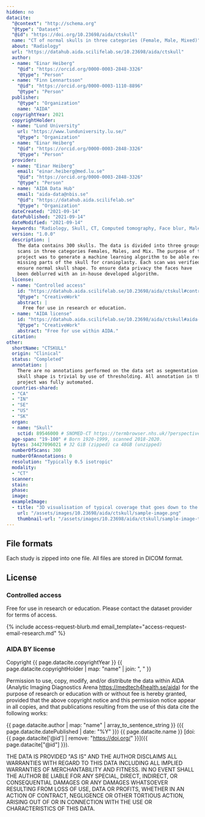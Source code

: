 ```yaml
---
hidden: no
datacite:
  "@context": "http://schema.org"
  "@type": "Dataset"
  "@id": "https://doi.org/10.23698/aida/ctskull"
  name: "CT of normal skulls in three categories (Female, Male, Mixed)"
  about: "Radiology"
  url: "https://datahub.aida.scilifelab.se/10.23698/aida/ctskull"
  author:
  - name: "Einar Heiberg"
    "@id": "https://orcid.org/0000-0003-2848-3326"
    "@type": "Person"
  - name: "Finn Lennartsson"
    "@id": "https://orcid.org/0000-0003-1110-8896"
    "@type": "Person"
  publisher:
    "@type": "Organization"
    name: "AIDA"
  copyrightYear: 2021
  copyrightHolder:
  - name: "Lund University"
    url: "https://www.lunduniversity.lu.se/"
    "@type": "Organization"
  - name: "Einar Heiberg"
    "@id": "https://orcid.org/0000-0003-2848-3326"
    "@type": "Person"
  provider:
  - name: "Einar Heiberg"
    email: "einar.heiberg@med.lu.se"
    "@id": "https://orcid.org/0000-0003-2848-3326"
    "@type": "Person"
  - name: "AIDA Data Hub"
    email: "aida-data@nbis.se"
    "@id": "https://datahub.aida.scilifelab.se"
    "@type": "Organization"
  dateCreated: "2021-09-14"
  datePublished: "2021-09-14"
  dateModified: "2021-09-14"
  keywords: "Radiology, Skull, CT, Computed tomography, Face blur, Male, Female"
  version: "1.0.0"
  description: |
    The data contains 300 skulls. The data is divided into three groups with 100
    scans in three categories Females, Males, and Mix. The purpose of the
    project was to generate a machine learning algorithm to be able reconstruct
    missing parts of the skull for cranioplasty. Each scan was verified to
    ensure normal skull shape. To ensure data privacy the faces have
    been deblurred with an in-house developed algorithm.
  license:
  - name: "Controlled access"
    id: "https://datahub.aida.scilifelab.se/10.23698/aida/ctskull#controlled-access"
    "@type": "CreativeWork"
    abstract: |
      Free for use in research or education.
  - name: "AIDA license"
    id: "https://datahub.aida.scilifelab.se/10.23698/aida/ctskull#aida-license"
    "@type": "CreativeWork"
    abstract: "Free for use within AIDA."
  citation:
other:
  shortName: "CTSKULL"
  origin: "Clinical"
  status: "Completed"
  annotation: |
    There are no annotations performed on the data set as segmentation of the
    skull shape is trivial by use of thresholding. All annotation in the
    project was fully automated.
  countries-shared:
  - "CA"
  - "IN"
  - "SE"
  - "US"
  - "SK"
  organ:
  - name: "Skull"
    sctid: 89546000 # SNOMED-CT https://termbrowser.nhs.uk/?perspective=full&conceptId1=%s
  age-span: "19-100" # Born 1920-1999, scanned 2018-2020.
  bytes: 34427096021 # 32 GiB (zipped) ca 48GB (unzipped)
  numberOfScans: 300
  numberOfAnnotations: 0
  resolution: "Typically 0.5 isotropic"
  modality:
  - "CT"
  scanner:
  stain:
  phase:
  image:
  exampleImage:
  - title: "3D visualisation of typical coverage that goes down to the maxilla and covers the entire skull and including the mastoids."
    url: "/assets/images/10.23698/aida/ctskull/sample-image.png"
    thumbnail-url: "/assets/images/10.23698/aida/ctskull/sample-image-thumbnail.png"
---
```

## File formats
Each study is zipped into one file. All files are stored in DICOM format.

## License
### Controlled access
Free for use in research or education.
Please contact the dataset provider for terms of access.

{% include access-request-blurb.md email_template="access-request-email-research.md" %}

### AIDA BY license
Copyright
{{ page.datacite.copyrightYear }}
{{ page.datacite.copyrightHolder | map: "name" |  join: ", " }}

Permission to use, copy, modify, and/or distribute the data within AIDA
(Analytic Imaging Diagnostics Arena https://medtech4health.se/aida) for the
purpose of research or education with or without fee is hereby granted,
provided that the above copyright notice and this permission notice appear in
all copies, and that publications resulting from the use of this data cite the
following works:

{{ page.datacite.author | map: "name" | array_to_sentence_string }}
({{ page.datacite.datePublished | date: "%Y" }})
{{ page.datacite.name }}
[doi:{{ page.datacite['@id'] | remove: "https://doi.org/" }}]({{ page.datacite["@id"] }}).

THE DATA IS PROVIDED "AS IS" AND THE AUTHOR DISCLAIMS ALL WARRANTIES WITH REGARD
TO THIS DATA INCLUDING ALL IMPLIED WARRANTIES OF MERCHANTABILITY AND FITNESS. IN
NO EVENT SHALL THE AUTHOR BE LIABLE FOR ANY SPECIAL, DIRECT, INDIRECT, OR
CONSEQUENTIAL DAMAGES OR ANY DAMAGES WHATSOEVER RESULTING FROM LOSS OF USE, DATA
OR PROFITS, WHETHER IN AN ACTION OF CONTRACT, NEGLIGENCE OR OTHER TORTIOUS
ACTION, ARISING OUT OF OR IN CONNECTION WITH THE USE OR CHARACTERISTICS OF THIS
DATA.

